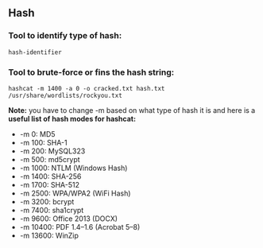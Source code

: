 ## Hash
### Tool to identify type of hash:
```
hash-identifier
```
### Tool to brute-force or fins the hash string:
```
hashcat -m 1400 -a 0 -o cracked.txt hash.txt /usr/share/wordlists/rockyou.txt
```
**Note:** you have to change -m based on what type of hash it is and here is a **useful list of hash modes for hashcat:**
* -m 0: MD5
* -m 100: SHA-1
* -m 200: MySQL323
* -m 500: md5crypt
* -m 1000: NTLM (Windows Hash)
* -m 1400: SHA-256
* -m 1700: SHA-512
* -m 2500: WPA/WPA2 (WiFi Hash)
* -m 3200: bcrypt 
* -m 7400: sha1crypt
* -m 9600: Office 2013 (DOCX)
* -m 10400: PDF 1.4–1.6 (Acrobat 5–8)
* -m 13600: WinZip

